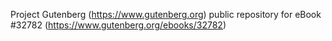 Project Gutenberg (https://www.gutenberg.org) public repository for eBook #32782 (https://www.gutenberg.org/ebooks/32782)
